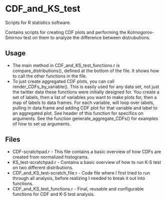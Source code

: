 CDF\_and\_KS\_test
=================

Scripts for R statistics software.

Contains scripts for creating CDF plots and performing the Kolmogorov-Smirnov test on them to analyze the difference between distrubutions.

Usage
-----

* The main method in CDF\_and\_KS\_test\_functions.r is compare\_distributions(), defined at the bottom of the file.  It shows how to call the other functions in the file.
* To just create aggregated CDF plots, you can call render\_CDFs\_by\_variable().  This is easily used for any data set, not just the twitter data these functions were initially designed for.  You create a set of labels, then a list of variables you want to make plots for, then a map of labels to data frames.  For each variable, will loop over labels, pulling in data frame and adding CDF plot for that variable and label to an aggregated plot.  See header of this function for specifics on arguments.  See the function generate\_aggregate\_CDFs() for examples of how to set up arguments.

Files
-----

* CDF-scratchpad.r - This file contains a basic overview of how CDFs are created from normalized histograms.
* KS\_test-scratchpad.r - Contains a basic overview of how to run K-S test on two different distributions.
* CDF\_and\_KS\_test-scratch\_file.r - Code file where I first tried to run through all analysis, before realizing I needed to break it out into functions.
* CDF\_and\_KS\_test\_functions.r - Final, reusable and configurable functions for CDF and K-S test analysis.